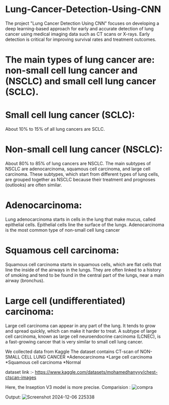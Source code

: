 # Lung-Cancer-Detection-Using-CNN
The project "Lung Cancer Detection Using CNN" focuses on developing a deep learning-based approach for early and accurate detection of lung cancer using medical imaging data such as CT scans or X-rays. Early detection is critical for improving survival rates and treatment outcomes.


# The main types of lung cancer are: non-small cell lung cancer and (NSCLC) and small cell lung cancer (SCLC).

# Small cell lung cancer (SCLC):
About 10% to 15% of all lung cancers are SCLC.

# Non-small cell lung cancer (NSCLC):
About 80% to 85% of lung cancers are NSCLC. The main subtypes of NSCLC are adenocarcinoma, squamous cell carcinoma, and large cell carcinoma. These subtypes, which start from different types of lung cells, are grouped together as NSCLC because their treatment and prognoses (outlooks) are often similar.
# Adenocarcinoma: 
Lung adenocarcinoma starts in  cells in the lung that make mucus, called epithelial cells. Epithelial cells line the surface of the lungs. Adenocarcinoma is the most common type of non-small cell lung cancer
# Squamous cell carcinoma:
Squamous cell carcinoma starts in squamous cells, which are flat cells that line the inside of the airways in the lungs. They are often linked to a history of smoking and tend to be found in the central part of the lungs, near a main airway (bronchus).
# Large cell (undifferentiated) carcinoma:
Large cell carcinoma can appear in any part of the lung. It tends to grow and spread quickly, which can make it harder to treat. A subtype of large cell carcinoma, known as large cell neuroendocrine carcinoma (LCNEC), is a fast-growing cancer that is very similar to small cell lung cancer.

We collected data from Kaggle The dataset contains  CT-scan of NON-SMALL CELL LUNG CANCER
*Adenocarcinoma
*Large cell carcinoma
*Squamous cell carcinoma
*Normal

dataset link :- https://www.kaggle.com/datasets/mohamedhanyyy/chest-ctscan-images

Here, the Inseption V3 model is more precise.
Comparision :
![compra](https://github.com/user-attachments/assets/8e438bf9-ea67-4970-aaf7-4111560f01ec)

Output:
![Screenshot 2024-12-06 225338](https://github.com/user-attachments/assets/aacc5d8a-09a8-4f0d-a6ec-d8c22178b1c8)


